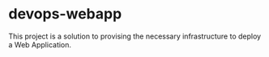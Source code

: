 # devops-webapp
This project is a solution to provising the necessary infrastructure to deploy a Web Application.

